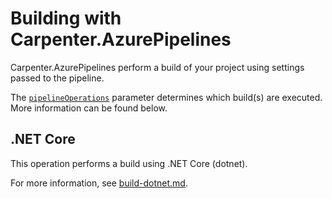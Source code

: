 # Building with Carpenter.AzurePipelines

Carpenter.AzurePipelines perform a build of your project using settings passed to the pipeline.


The [`pipelineOperations`](../configuration.md#carpenterpipelineoperations-pipelineoperations) parameter determines
which build(s) are executed. More information can be found below.

## .NET Core

This operation performs a build using .NET Core (dotnet).

For more information, see [build-dotnet.md](build/build-dotnet.md).
